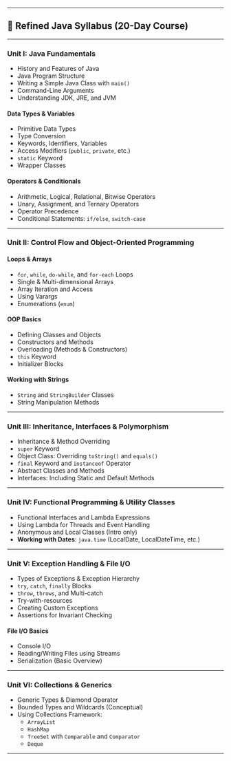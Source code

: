 
---

## 📘 **Refined Java Syllabus (20-Day Course)**

---

### **Unit I: Java Fundamentals**
- History and Features of Java  
- Java Program Structure  
- Writing a Simple Java Class with `main()`  
- Command-Line Arguments  
- Understanding JDK, JRE, and JVM  

#### **Data Types & Variables**
- Primitive Data Types  
- Type Conversion  
- Keywords, Identifiers, Variables  
- Access Modifiers (`public`, `private`, etc.)  
- `static` Keyword  
- Wrapper Classes  

#### **Operators & Conditionals**
- Arithmetic, Logical, Relational, Bitwise Operators  
- Unary, Assignment, and Ternary Operators  
- Operator Precedence  
- Conditional Statements: `if/else`, `switch-case`

---

### **Unit II: Control Flow and Object-Oriented Programming**
#### **Loops & Arrays**
- `for`, `while`, `do-while`, and `for-each` Loops  
- Single & Multi-dimensional Arrays  
- Array Iteration and Access  
- Using Varargs  
- Enumerations (`enum`)

#### **OOP Basics**
- Defining Classes and Objects  
- Constructors and Methods  
- Overloading (Methods & Constructors)  
- `this` Keyword  
- Initializer Blocks

#### **Working with Strings**
- `String` and `StringBuilder` Classes  
- String Manipulation Methods  

---

### **Unit III: Inheritance, Interfaces & Polymorphism**
- Inheritance & Method Overriding  
- `super` Keyword  
- Object Class: Overriding `toString()` and `equals()`  
- `final` Keyword and `instanceof` Operator  
- Abstract Classes and Methods  
- Interfaces: Including Static and Default Methods  

---

### **Unit IV: Functional Programming & Utility Classes**
- Functional Interfaces and Lambda Expressions  
- Using Lambda for Threads and Event Handling  
- Anonymous and Local Classes (Intro only)  
- **Working with Dates**: `java.time` (LocalDate, LocalDateTime, etc.)

---

### **Unit V: Exception Handling & File I/O**
- Types of Exceptions & Exception Hierarchy  
- `try`, `catch`, `finally` Blocks  
- `throw`, `throws`, and Multi-catch  
- Try-with-resources  
- Creating Custom Exceptions  
- Assertions for Invariant Checking  

#### **File I/O Basics**
- Console I/O  
- Reading/Writing Files using Streams  
- Serialization (Basic Overview)

---

### **Unit VI: Collections & Generics**
- Generic Types & Diamond Operator  
- Bounded Types and Wildcards (Conceptual)  
- Using Collections Framework:
  - `ArrayList`
  - `HashMap`
  - `TreeSet` with `Comparable` and `Comparator`
  - `Deque`

---
